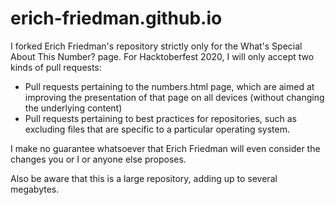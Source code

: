# erich-friedman.github.io

I forked Erich Friedman's repository strictly only for the What's Special About This Number? page. For Hacktoberfest 2020, I will only accept two kinds of pull requests:

* Pull requests pertaining to the numbers.html page, which are aimed at improving the presentation of that page on all devices (without changing the underlying content)
* Pull requests pertaining to best practices for repositories, such as excluding files that are specific to a particular operating system.

I make no guarantee whatsoever that Erich Friedman will even consider the changes you or I or anyone else proposes.

Also be aware that this is a large repository, adding up to several megabytes.
